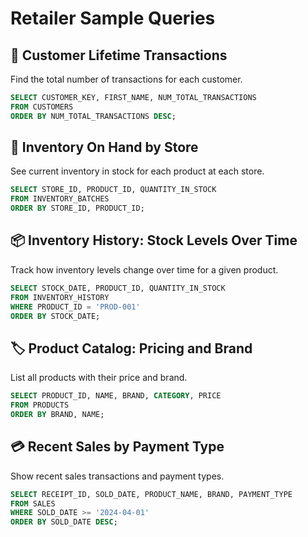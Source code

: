 # Retailer Sample Queries

## 🛒 **Customer Lifetime Transactions**
Find the total number of transactions for each customer.

```sql
SELECT CUSTOMER_KEY, FIRST_NAME, NUM_TOTAL_TRANSACTIONS
FROM CUSTOMERS
ORDER BY NUM_TOTAL_TRANSACTIONS DESC;
```

## 🏬 **Inventory On Hand by Store**
See current inventory in stock for each product at each store.

```sql
SELECT STORE_ID, PRODUCT_ID, QUANTITY_IN_STOCK
FROM INVENTORY_BATCHES
ORDER BY STORE_ID, PRODUCT_ID;
```

## 📦 **Inventory History: Stock Levels Over Time**
Track how inventory levels change over time for a given product.

```sql
SELECT STOCK_DATE, PRODUCT_ID, QUANTITY_IN_STOCK
FROM INVENTORY_HISTORY
WHERE PRODUCT_ID = 'PROD-001'
ORDER BY STOCK_DATE;
```

## 🏷️ **Product Catalog: Pricing and Brand**
List all products with their price and brand.

```sql
SELECT PRODUCT_ID, NAME, BRAND, CATEGORY, PRICE
FROM PRODUCTS
ORDER BY BRAND, NAME;
```

## 💳 **Recent Sales by Payment Type**
Show recent sales transactions and payment types.

```sql
SELECT RECEIPT_ID, SOLD_DATE, PRODUCT_NAME, BRAND, PAYMENT_TYPE
FROM SALES
WHERE SOLD_DATE >= '2024-04-01'
ORDER BY SOLD_DATE DESC;
```
